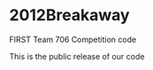 2012Breakaway
=============

FIRST Team 706 Competition code

This is the public release of our code
